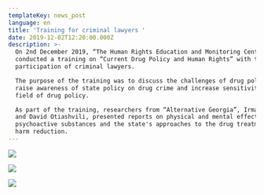 ```yaml
---
templateKey: news_post
language: en
title: 'Training for criminal lawyers '
date: 2019-12-02T12:20:00.000Z
description: >-
  On 2nd December 2019, “The Human Rights Education and Monitoring Center (EMC)”
  conducted a training on “Current Drug Policy and Human Rights” with the
  participation of criminal lawyers. 

  The purpose of the training was to discuss the challenges of drug policy,
  raise awareness of state policy on drug crime and increase sensitivity in the
  field of drug policy.

  As part of the training, researchers from “Alternative Georgia”, Irma Kirtadze
  and David Otiashvili, presented reports on physical and mental effects of
  psychoactive substances and the state's approaches to the drug treatment and
  harm reduction.
---
```

![](/media/uploads/78594545_422526641989576_6346730450983059456_n.jpg)

![](/media/uploads/77407991_2850530951646192_6980776810531258368_o.jpg)

![](/media/uploads/79245469_2850531531646134_2719875571625492480_o.jpg)

